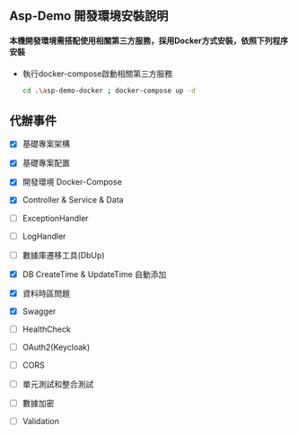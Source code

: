 ﻿## Asp-Demo 開發環境安裝說明

#### 本機開發環境需搭配使用相關第三方服務，採用Docker方式安裝，依照下列程序安裝

* 執行docker-compose啟動相關第三方服務
  ```bash
  cd .\asp-demo-docker ; docker-compose up -d
  ```
  
## 代辦事件
- [x] 基礎專案架構
- [x] 基礎專案配置
- [x] 開發環境 Docker-Compose
- [x] Controller & Service & Data
- [ ] ExceptionHandler
- [ ] LogHandler
- [ ] 數據庫遷移工具(DbUp)
- [x] DB CreateTime & UpdateTime 自動添加
- [x] 資料時區問題
- [x] Swagger
- [ ] HealthCheck
- [ ] OAuth2(Keycloak)
- [ ] CORS
- [ ] 單元測試和整合測試
- [ ] 數據加密
- [ ] Validation

  
